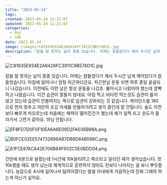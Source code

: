 ```yaml
---
title: "2023-05-24"
tags:
created: 2023-05-24 11:21:07
updated: 2023-05-24 11:21:07
categories:
  - 러닝
  - 기록
date: 2023-05-24
image: /images/C81935E934E2A8426FC3911C9B574D1C.jpg
description: "잠을 잘 못자는 날이 종종 있습니다. 어제는 잠들었다가 깨서 두시간 넘게 깨어있다가 잠들었습니다. 아침에 일어나니 엄청 피곤하더군요. 피곤한날 운동 쉬면 하루 종일 골골되니 나갔습니다. 이전에도 이런 날은 항상 운동을 나갔죠. 물마시고 나왔어야 했는데 깜빡하고 나왔습니다. 이건 습관이 "
---
```


![C81935E934E2A8426FC3911C9B574D1C.jpg](/images/C81935E934E2A8426FC3911C9B574D1C.jpg)
 
 

잠을 잘 못자는 날이 종종 있습니다. 어제는 잠들었다가 깨서 두시간 넘게 깨어있다가 잠들었습니다. 아침에 일어나니 엄청 피곤하더군요. 피곤한날 운동 쉬면 하루 종일 골골되니 나갔습니다. 이전에도 이런 날은 항상 운동을 나갔죠.
물마시고 나왔어야 했는데 깜빡하고 나왔습니다. 이건 습관이 잘들지 않네요. 아침 먹고 비타민 먹는것도 습관이 들지 않고 있는데 습관이 안들여지는 쪽으로 습관이 강화되는 것 같습니다. 
케이던스를 180으로 먼저 맞추고 저만의 조깅 자세를 만들어가려고 생각 중인데 잘 안됩니다.
숨도 이전보다 빠르게 차오르는데 처음에는 체력이 떨어진건가 했는데 해가 일찍 뜨고 온도가 올라가서 그런거 같아요. 아님 안됩니다.

 
 ![EF8FD7D0F0F10EA6A6E09D2FA036B98A.png](/images/EF8FD7D0F0F10EA6A6E09D2FA036B98A.png)
 
 

 
 ![B0FCE02EE574732698AB7D88D84B088C.png](/images/B0FCE02EE574732698AB7D88D84B088C.png)
 
 

 
 ![61FCE87ACA42E706B84F602C5E0BDD04.png](/images/61FCE87ACA42E706B84F602C5E0BDD04.png)
 
 

간만에 6분으로 달렸는데 1시간에 10k달리려고 죽으라고 달리던 때가 생각났습니다. 첫 10k했을 때도 생각 났는데 체계적으로 훈련하지 않아도 전보다 나아지는 걸 보니 뿌듯합니다.
농담으로 4시에 일어나서 달려야겠다는 말을 아내에게 가끔하는데 진짜 그래야 하는게 아닌가 싶어요.
